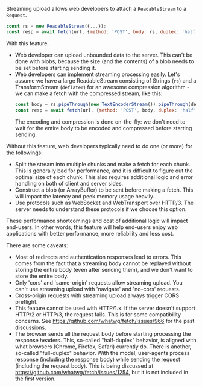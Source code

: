 Streaming upload allows web developers to attach a `ReadableStream` to a `Request`.

```js
const rs = new ReadableStream({...});
const resp = await fetch(url, {method: 'POST', body: rs, duplex: 'half'});
```

With this feature, 

 - Web developer can upload unbounded data to the server. This can't be done with
   blobs, because the size (and the contents) of a blob needs to be set before
   starting sending it.
 - Web developers can implement streaming processing easily. Let's assume we have
   a large ReadableStream consisting of Strings (`rs`) and a TransformStream
   (`deflater`) for an awesome compression algorithm - we can make a fetch with the
   compressed stream, like this:
   ```js
   const body = rs.pipeThrough(new TextEncoderStream()).pipeThrough(deflater);
   const resp = await fetch(url, {method: 'POST', body, duplex: 'half'});
   ```
   The encoding and compression is done on-the-fly: we don't need to wait for the
   entire body to be encoded and compressed before starting sending.

Without this feature, web developers typically need to do one (or more) for the
followings:

 - Split the stream into multiple chunks and make a fetch for each chunk. This is
   generally bad for performance, and it is difficult to figure out the optimal
   size of each chunk. This also requires additional logic and error handling on
   both of client and server sides.
 - Construct a blob (or ArrayBuffer) to be sent before making a fetch. This will
   impact the latency and peek memory usage heavily.
 - Use protocols such as WebSocket and WebTransport over HTTP/3. The server needs
   to understand these protocols if we choose this option.

These performance shortcomings and cost of additional logic will impact end-users.
In other words, this feature will help end-users enjoy web applications with better
performance, more reliability and less cost.
    
 
There are some caveats:

 - Most of redirects and authentication responses lead to errors. This comes
   from the fact that a streaming body cannot be replayed without storing the
   entire body (even after sending them), and we don't want to store the entire
   body.
 - Only 'cors' and 'same-origin' requests allow streaming upload. You can't use
   streaming upload with 'navigate' and 'no-cors' requests.
 - Cross-origin requests with streaming upload always trigger CORS preflight.
 - This feature cannot be used with HTTP/1.x. If the server doesn't support
   HTTP/2 or HTTP/3, the request fails. This is for some compatibility concerns.
   See https://github.com/whatwg/fetch/issues/966 for the past discussions.
 - The browser sends all the request body before starting processing the response
   headers. This, so-called "half-duplex" behavior, is aligned with what browsers
   (Chrome, Firefox, Safari) currently do. There is another, so-called
   "full-duplex" behavior. With the model, user-agents process response
   (including the response body) while sending the request (including the
   request body). This is being discussed at
   https://github.com/whatwg/fetch/issues/1254, but it is not included in the
   first version.
